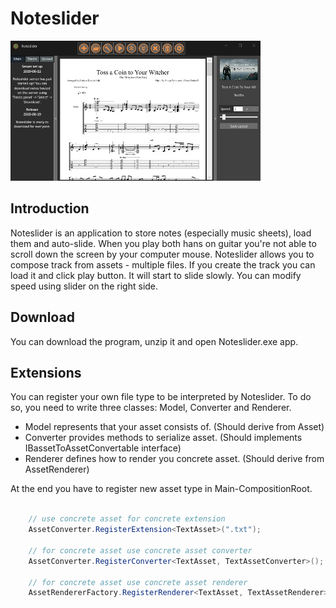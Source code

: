 # Noteslider

<img src="./NotesliderScreen.jpg" alt="" width="400"/>

## Introduction
Noteslider is an application to store notes (especially music sheets), load them and auto-slide.
When you play both hans on guitar you're not able to scroll down the screen by your computer mouse.
Noteslider allows you to compose track from assets - multiple files.
If you create the track you can load it and click play button. It will start to slide slowly.
You can modify speed using slider on the right side.

## Download
You can download the program, unzip it and open Noteslider.exe app.
<a href="www.google.com">
<img src="https://i.imgur.com/O04AxSV.png" alt="" width="150" />
</a>

## Extensions
You can register your own file type to be interpreted by Noteslider.
To do so, you need to write three classes: Model, Converter and Renderer.
* Model represents that your asset consists of. (Should derive from Asset)
* Converter provides methods to serialize asset. (Should implements IBassetToAssetConvertable interface)
* Renderer defines how to render you concrete asset. (Should derive from AssetRenderer)

At the end you have to register new asset type in Main-CompositionRoot.

```csharp

    // use concrete asset for concrete extension
    AssetConverter.RegisterExtension<TextAsset>(".txt");

    // for concrete asset use concrete asset converter
    AssetConverter.RegisterConverter<TextAsset, TextAssetConverter>();

    // for concrete asset use concrete asset renderer
    AssetRendererFactory.RegisterRenderer<TextAsset, TextAssetRenderer>();

```